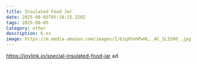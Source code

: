 ```yaml
---
title: Insulated Food Jar
date: 2025-08-05T05:18:25.320Z
tags: 2025-08-05
Category: other
description: 6.xx
image: https://m.media-amazon.com/images/I/61qXhnHPwHL._AC_SL1500_.jpg
---
```

https://joylink.io/special-insulated-food-jar ad